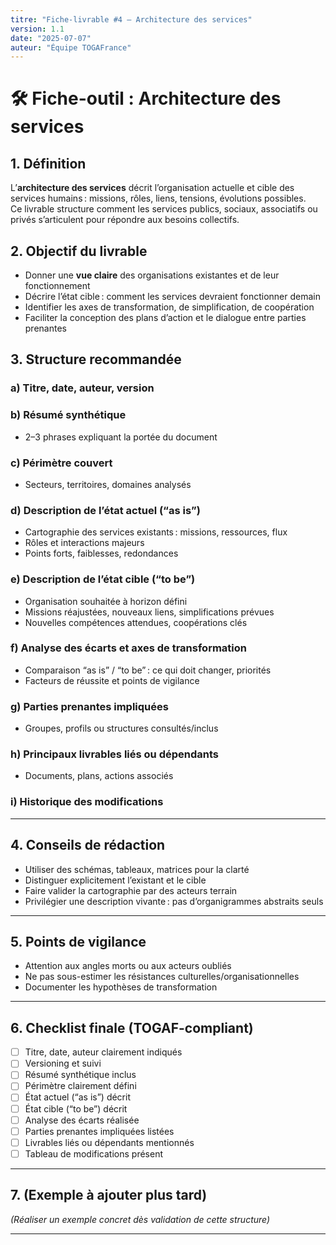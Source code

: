 ```yaml
---
titre: "Fiche-livrable #4 – Architecture des services"
version: 1.1
date: "2025-07-07"
auteur: "Équipe TOGAFrance"
---
```


# 🛠️ Fiche-outil : Architecture des services

## 1. Définition

L’**architecture des services** décrit l’organisation actuelle et cible des services humains : missions, rôles, liens, tensions, évolutions possibles.  
Ce livrable structure comment les services publics, sociaux, associatifs ou privés s’articulent pour répondre aux besoins collectifs.

## 2. Objectif du livrable

- Donner une **vue claire** des organisations existantes et de leur fonctionnement
- Décrire l’état cible : comment les services devraient fonctionner demain
- Identifier les axes de transformation, de simplification, de coopération
- Faciliter la conception des plans d’action et le dialogue entre parties prenantes

## 3. Structure recommandée

### a) Titre, date, auteur, version

### b) Résumé synthétique

- 2–3 phrases expliquant la portée du document

### c) Périmètre couvert

- Secteurs, territoires, domaines analysés

### d) Description de l’état actuel (“as is”)

- Cartographie des services existants : missions, ressources, flux
- Rôles et interactions majeurs
- Points forts, faiblesses, redondances

### e) Description de l’état cible (“to be”)

- Organisation souhaitée à horizon défini
- Missions réajustées, nouveaux liens, simplifications prévues
- Nouvelles compétences attendues, coopérations clés

### f) Analyse des écarts et axes de transformation

- Comparaison “as is” / “to be” : ce qui doit changer, priorités
- Facteurs de réussite et points de vigilance

### g) Parties prenantes impliquées

- Groupes, profils ou structures consultés/inclus

### h) Principaux livrables liés ou dépendants

- Documents, plans, actions associés

### i) Historique des modifications

---

## 4. Conseils de rédaction

- Utiliser des schémas, tableaux, matrices pour la clarté
- Distinguer explicitement l’existant et le cible
- Faire valider la cartographie par des acteurs terrain
- Privilégier une description vivante : pas d’organigrammes abstraits seuls

---

## 5. Points de vigilance

- Attention aux angles morts ou aux acteurs oubliés
- Ne pas sous-estimer les résistances culturelles/organisationnelles
- Documenter les hypothèses de transformation

---

## 6. Checklist finale (TOGAF-compliant)

- [ ] Titre, date, auteur clairement indiqués
- [ ] Versioning et suivi
- [ ] Résumé synthétique inclus
- [ ] Périmètre clairement défini
- [ ] État actuel (“as is”) décrit
- [ ] État cible (“to be”) décrit
- [ ] Analyse des écarts réalisée
- [ ] Parties prenantes impliquées listées
- [ ] Livrables liés ou dépendants mentionnés
- [ ] Tableau de modifications présent

---

## 7. (Exemple à ajouter plus tard)

_(Réaliser un exemple concret dès validation de cette structure)_

---

